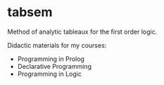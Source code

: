 tabsem
======

Method of analytic tableaux for the first order logic.

Didactic materials for my courses:

- Programming in Prolog
- Declarative Programming
- Programming in Logic
